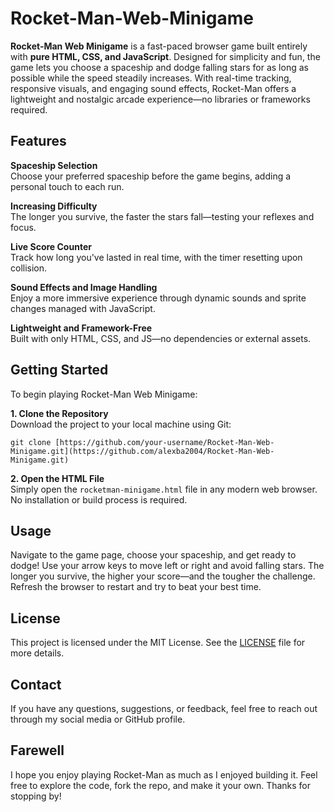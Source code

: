 # Rocket-Man-Web-Minigame

**Rocket-Man Web Minigame** is a fast-paced browser game built entirely with **pure HTML, CSS, and JavaScript**. Designed for simplicity and fun, the game lets you choose a spaceship and dodge falling stars for as long as possible while the speed steadily increases. With real-time tracking, responsive visuals, and engaging sound effects, Rocket-Man offers a lightweight and nostalgic arcade experience—no libraries or frameworks required.

## Features

**Spaceship Selection**  
Choose your preferred spaceship before the game begins, adding a personal touch to each run.

**Increasing Difficulty**  
The longer you survive, the faster the stars fall—testing your reflexes and focus.

**Live Score Counter**  
Track how long you've lasted in real time, with the timer resetting upon collision.

**Sound Effects and Image Handling**  
Enjoy a more immersive experience through dynamic sounds and sprite changes managed with JavaScript.

**Lightweight and Framework-Free**  
Built with only HTML, CSS, and JS—no dependencies or external assets.

## Getting Started

To begin playing Rocket-Man Web Minigame:

**1. Clone the Repository**  
Download the project to your local machine using Git:

```
git clone [https://github.com/your-username/Rocket-Man-Web-Minigame.git](https://github.com/alexba2004/Rocket-Man-Web-Minigame.git)
```

**2. Open the HTML File**  
Simply open the `rocketman-minigame.html` file in any modern web browser. No installation or build process is required.

## Usage

Navigate to the game page, choose your spaceship, and get ready to dodge! Use your arrow keys to move left or right and avoid falling stars. The longer you survive, the higher your score—and the tougher the challenge. Refresh the browser to restart and try to beat your best time.

## License

This project is licensed under the MIT License. See the [LICENSE](./LICENSE) file for more details.

## Contact

If you have any questions, suggestions, or feedback, feel free to reach out through my social media or GitHub profile.

## Farewell

I hope you enjoy playing Rocket-Man as much as I enjoyed building it. Feel free to explore the code, fork the repo, and make it your own. Thanks for stopping by!
